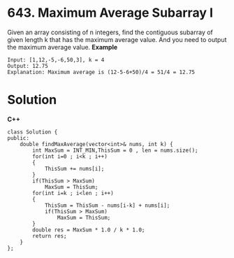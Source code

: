 # 643. Maximum Average Subarray I
Given an array consisting of n integers, find the contiguous subarray of given length k that has the maximum average value. 
And you need to output the maximum average value.
**Example**
```
Input: [1,12,-5,-6,50,3], k = 4
Output: 12.75
Explanation: Maximum average is (12-5-6+50)/4 = 51/4 = 12.75
```

# Solution
**C++**
```
class Solution {
public:
    double findMaxAverage(vector<int>& nums, int k) {
        int MaxSum = INT_MIN,ThisSum = 0 , len = nums.size();
        for(int i=0 ; i<k ; i++)
        {
            ThisSum += nums[i];
        }
        if(ThisSum > MaxSum)
            MaxSum = ThisSum;
        for(int i=k ; i<len ; i++)
        {
            ThisSum = ThisSum - nums[i-k] + nums[i];
            if(ThisSum > MaxSum)
                MaxSum = ThisSum;
        }
        double res = MaxSum * 1.0 / k * 1.0;
        return res;
    }
};
```
